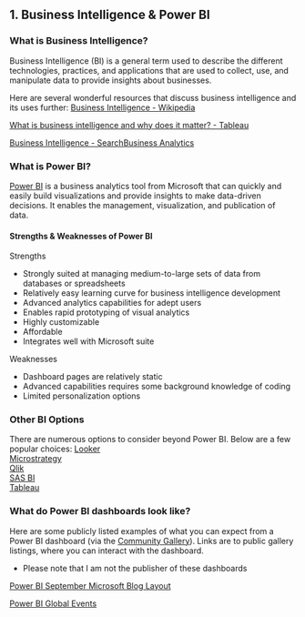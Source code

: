 ## 1. Business Intelligence & Power BI

### What is Business Intelligence?
Business Intelligence (BI) is a general term used to describe the different technologies, practices, and applications that are used to collect, use, and manipulate data to provide insights about businesses.

Here are several wonderful resources that discuss business intelligence and its uses further:
[Business Intelligence - Wikipedia](https://en.wikipedia.org/wiki/Business_intelligence)

[What is business intelligence and why does it matter? - Tableau](https://www.tableau.com/learn/articles/business-intelligence)

[Business Intelligence - SearchBusiness Analytics](https://searchbusinessanalytics.techtarget.com/definition/business-intelligence-BI)

### What is Power BI?
[Power BI](https://powerbi.microsoft.com/en-us/what-is-power-bi/) is a business analytics tool from Microsoft that can quickly and easily build visualizations and provide insights to make data-driven decisions. It enables the management, visualization, and publication of data.

#### Strengths & Weaknesses of Power BI
Strengths
* Strongly suited at managing medium-to-large sets of data from databases or spreadsheets
* Relatively easy learning curve for business intelligence development
* Advanced analytics capabilities for adept users
* Enables rapid prototyping of visual analytics
* Highly customizable
* Affordable
* Integrates well with Microsoft suite

Weaknesses
* Dashboard pages are relatively static
* Advanced capabilities requires some background knowledge of coding
* Limited personalization options

### Other BI Options
There are numerous options to consider beyond Power BI. Below are a few popular choices:
[Looker](https://looker.com/)  
[Microstrategy](https://www.microstrategy.com/us)  
[Qlik](https://www.qlik.com/us/)  
[SAS BI](https://www.sas.com/en_us/solutions/business-intelligence.html)  
[Tableau](https://www.sas.com/en_us/solutions/business-intelligence.html)

### What do Power BI dashboards look like?
Here are some publicly listed examples of what you can expect from a Power BI dashboard (via the [Community Gallery](https://community.powerbi.com/t5/Data-Stories-Gallery/bd-p/DataStoriesGallery)). Links are to public gallery listings, where you can interact with the dashboard.
* Please note that I am not the publisher of these dashboards

[Power BI September Microsoft Blog Layout](https://community.powerbi.com/t5/Data-Stories-Gallery/Power-BI-September-Microsoft-Blog-Layout/m-p/529243)  

[Power BI Global Events](https://community.powerbi.com/t5/Data-Stories-Gallery/Power-BI-Global-Events/m-p/554312)  
